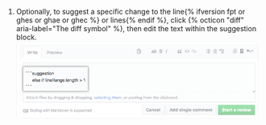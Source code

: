 1. Optionally, to suggest a specific change to the line{% ifversion fpt or ghes or ghae or ghec %} or lines{% endif %}, click {% octicon "diff" aria-label="The diff symbol" %}, then edit the text within the suggestion block.
![Suggestion block](/assets/images/help/pull_requests/suggestion-block.png)
